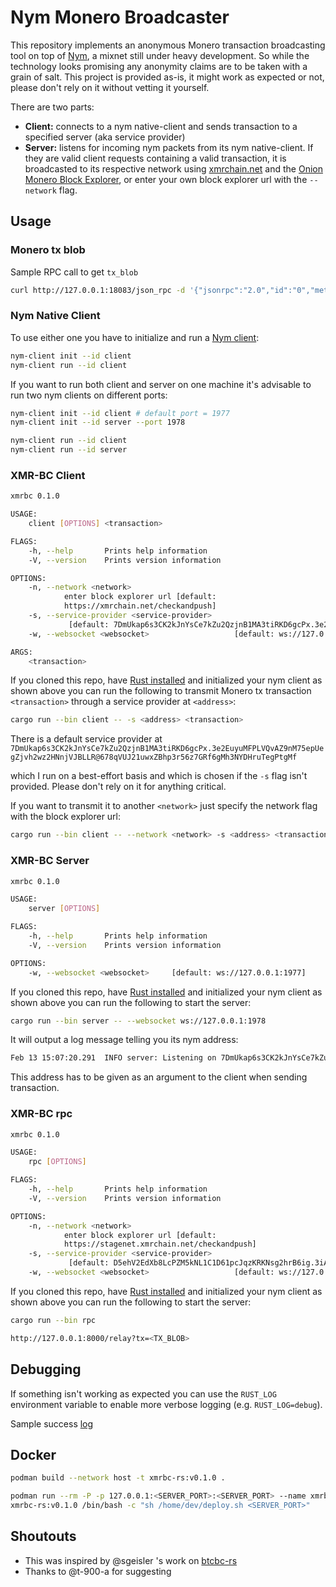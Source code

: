 # Nym Monero Broadcaster

This repository implements an anonymous Monero transaction broadcasting tool on top of
[Nym](https://github.com/nymtech/nym), a mixnet still under heavy development. So while the technology looks promising
any anonymity claims are to be taken with a grain of salt. This project is provided as-is, it might work as expected or
not, please don't rely on it without vetting it yourself. 

There are two parts:
* **Client:** connects to a nym native-client and sends transaction to a specified server (aka service provider)
* **Server:** listens for incoming nym packets from its nym native-client. If they are valid client requests containing a valid transaction, 
it is broadcasted to its respective network using [xmrchain.net](https://xmrchain.net/) and the [Onion Monero Block Explorer](https://github.com/moneroexamples/onion-monero-blockchain-explorer), or enter your own block explorer url with the `--network` flag.

## Usage
### Monero tx blob

Sample RPC call to get `tx_blob`

```bash
curl http://127.0.0.1:18083/json_rpc -d '{"jsonrpc":"2.0","id":"0","method":"transfer","params":{"destinations":[{"amount":1000000000,"address":"4abc..."}],"account_index":0,"subaddr_indices":[0],"priority":3,"ring_size":16, "do_not_relay": true, "get_tx_hex": true}}' -H 'Content-Type: application/json'
```

### Nym Native Client

To use either one you have to initialize and run a [Nym client](https://nymtech.net/docs/stable/developers/develop-with-nym/websocket-client):

```bash
nym-client init --id client
nym-client run --id client
```

If you want to run both client and server on one machine it's advisable to run two nym clients on different ports:

```bash
nym-client init --id client # default port = 1977
nym-client init --id server --port 1978

nym-client run --id client
nym-client run --id server
``` 

### XMR-BC Client

```bash
xmrbc 0.1.0

USAGE:
    client [OPTIONS] <transaction>

FLAGS:
    -h, --help       Prints help information
    -V, --version    Prints version information

OPTIONS:
    -n, --network <network>
            enter block explorer url [default:
            https://xmrchain.net/checkandpush]
    -s, --service-provider <service-provider>
             [default: 7DmUkap6s3CK2kJnYsCe7kZu2QzjnB1MA3tiRKD6gcPx.3e2EuyuMFPLVQvAZ9nM75epUegZjvh2wz2HNnjVJBLLR@678qVUJ21uwxZBhp3r56z7GRf6gMh3NYDHruTegPtgMf]
    -w, --websocket <websocket>                   [default: ws://127.0.0.1:1977]

ARGS:
    <transaction>   
```

If you cloned this repo, have [Rust installed](https://rustup.rs/) and initialized your nym client as shown above you
can run the following to transmit Monero tx transaction `<transaction>` through a service provider at `<address>`:

```bash
cargo run --bin client -- -s <address> <transaction>
```

There is a default service provider at `7DmUkap6s3CK2kJnYsCe7kZu2QzjnB1MA3tiRKD6gcPx.3e2EuyuMFPLVQvAZ9nM75epUegZjvh2wz2HNnjVJBLLR@678qVUJ21uwxZBhp3r56z7GRf6gMh3NYDHruTegPtgMf`

which I run on a best-effort basis and which is chosen if the `-s` flag isn't provided. Please don't rely on it for anything critical.

If you want to transmit it to another `<network>` just specify the network
flag with the block explorer url:

```bash
cargo run --bin client -- --network <network> -s <address> <transaction>
```

### XMR-BC Server

```bash
xmrbc 0.1.0

USAGE:
    server [OPTIONS]

FLAGS:
    -h, --help       Prints help information
    -V, --version    Prints version information

OPTIONS:
    -w, --websocket <websocket>     [default: ws://127.0.0.1:1977]
```

If you cloned this repo, have [Rust installed](https://rustup.rs/) and initialized your nym client as shown above you
can run the following to start the server:

```bash
cargo run --bin server -- --websocket ws://127.0.0.1:1978
```

It will output a log message telling you its nym address:

```bash
Feb 13 15:07:20.291  INFO server: Listening on 7DmUkap6s3CK2kJnYsCe7kZu2QzjnB1MA3tiRKD6gcPx.3e2EuyuMFPLVQvAZ9nM75epUegZjvh2wz2HNnjVJBLLR@678qVUJ21uwxZBhp3r56z7GRf6gMh3NYDHruTegPtgMf
```

This address has to be given as an argument to the client when sending transaction.

### XMR-BC rpc

```bash
xmrbc 0.1.0

USAGE:
    rpc [OPTIONS]

FLAGS:
    -h, --help       Prints help information
    -V, --version    Prints version information

OPTIONS:
    -n, --network <network>
            enter block explorer url [default:
            https://stagenet.xmrchain.net/checkandpush]
    -s, --service-provider <service-provider>
             [default: D5ehV2EdXb8LcPZM5kNL1C1D61pcJqzKRKNsg2hrB6ig.3iArACGGkrd5unbmqHBJkAWNqNRd29EA79aFWJZUxGwR@ERFGo6CbzLe51EZUgGJoYg2zsYnVXVVfLyB5CZ8P9vsU]
    -w, --websocket <websocket>                   [default: ws://127.0.0.1:1977]
```

If you cloned this repo, have [Rust installed](https://rustup.rs/) and initialized your nym client as shown above you
can run the following to start the server:

```bash
cargo run --bin rpc
```

```bash
http://127.0.0.1:8000/relay?tx=<TX_BLOB>
```


## Debugging
If something isn't working as expected you can use the `RUST_LOG` environment variable to enable more verbose logging
(e.g. `RUST_LOG=debug`).

Sample success [log](./success-log.md)

## Docker

```bash
podman build --network host -t xmrbc-rs:v0.1.0 .
```

```bash
podman run --rm -P -p 127.0.0.1:<SERVER_PORT>:<SERVER_PORT> --name xmrbc-rs \
xmrbc-rs:v0.1.0 /bin/bash -c "sh /home/dev/deploy.sh <SERVER_PORT>"
```

## Shoutouts
* This was inspired by @sgeisler 's work on [btcbc-rs](https://github.com/sgeisler/btcbc-rs)
* Thanks to @t-900-a for suggesting
